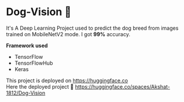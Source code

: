 # Dog-Vision 🐶
It's A Deep Learning Project used to predict the dog breed from images trained on MobileNetV2 mode. I got **99%** accuracy.
<br>

<b>Framework used</b>
- TensorFlow
- TensorFlowHub
- Keras

This project is deployed on https://huggingface.co
<br>
Here the deployed project 🔗 https://huggingface.co/spaces/Akshat-1812/Dog-Vision
